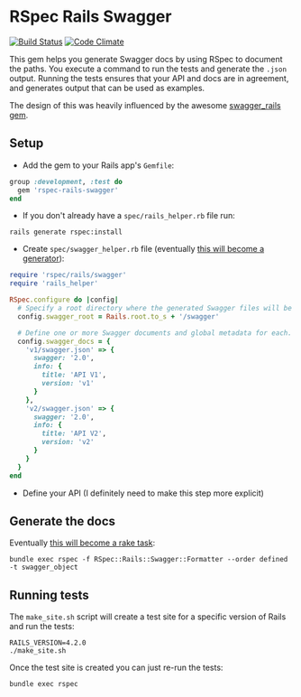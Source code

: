 # RSpec Rails Swagger

[![Build Status](https://travis-ci.org/drewish/rspec-rails-swagger.svg?branch=master)](https://travis-ci.org/drewish/rspec-rails-swagger)
[![Code Climate](https://codeclimate.com/github/drewish/rspec-rails-swagger/badges/gpa.svg)](https://codeclimate.com/github/drewish/rspec-rails-swagger)

This gem helps you generate Swagger docs by using RSpec to document the paths.
You execute a command to run the tests and generate the `.json` output. Running
the tests ensures that your API and docs are in agreement, and generates output
that can be used as examples.

The design of this was heavily influenced by the awesome [swagger_rails gem](https://github.com/domaindrivendev/swagger_rails).

## Setup

- Add the gem to your Rails app's `Gemfile`:
```rb
group :development, :test do
  gem 'rspec-rails-swagger'
end
```
- If you don't already have a `spec/rails_helper.rb` file run:
```shell
rails generate rspec:install
```
- Create `spec/swagger_helper.rb` file (eventually [this will become a
generator](https://github.com/drewish/rspec-rails-swagger/issues/3)):
```rb
require 'rspec/rails/swagger'
require 'rails_helper'

RSpec.configure do |config|
  # Specify a root directory where the generated Swagger files will be saved.
  config.swagger_root = Rails.root.to_s + '/swagger'

  # Define one or more Swagger documents and global metadata for each.
  config.swagger_docs = {
    'v1/swagger.json' => {
      swagger: '2.0',
      info: {
        title: 'API V1',
        version: 'v1'
      }
    },
    'v2/swagger.json' => {
      swagger: '2.0',
      info: {
        title: 'API V2',
        version: 'v2'
      }
    }
  }
end
```
- Define your API (I definitely need to make this step more explicit)

## Generate the docs

Eventually [this will become a rake task](https://github.com/drewish/rspec-rails-swagger/issues/2):
```
bundle exec rspec -f RSpec::Rails::Swagger::Formatter --order defined -t swagger_object
```

## Running tests

The `make_site.sh` script will create a test site for a specific version of
Rails and run the tests:
```
RAILS_VERSION=4.2.0
./make_site.sh
```

Once the test site is created you can just re-run the tests:
```
bundle exec rspec
```
